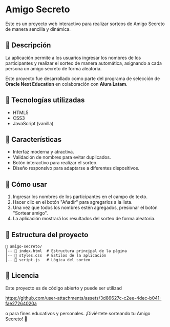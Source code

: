# Amigo Secreto

Este es un proyecto web interactivo para realizar sorteos de Amigo Secreto de manera sencilla y dinámica.

## 📝 Descripción

La aplicación permite a los usuarios ingresar los nombres de los participantes y realizar el sorteo de manera automática, asignando a cada persona un amigo secreto de forma aleatoria.

Este proyecto fue desarrollado como parte del programa de selección de **Oracle Next Education** en colaboración con **Alura Latam**.

## 🚀 Tecnologías utilizadas

- HTML5
- CSS3
- JavaScript (vanilla)

## 🎨 Características

- Interfaz moderna y atractiva.
- Validación de nombres para evitar duplicados.
- Botón interactivo para realizar el sorteo.
- Diseño responsivo para adaptarse a diferentes dispositivos.

## 📌 Cómo usar

1. Ingresar los nombres de los participantes en el campo de texto.
2. Hacer clic en el botón "Añadir" para agregarlos a la lista.
3. Una vez que todos los nombres estén agregados, presionar el botón "Sortear amigo".
4. La aplicación mostrará los resultados del sorteo de forma aleatoria.

## 📂 Estructura del proyecto

```
📂 amigo-secreto/
│-- 📄 index.html  # Estructura principal de la página
│-- 📄 styles.css  # Estilos de la aplicación
│-- 📄 script.js   # Lógica del sorteo
```

## 📜 Licencia

Este proyecto es de código abierto y puede ser utilizad

https://github.com/user-attachments/assets/3d86627c-c2ee-4dec-b041-fae27264020a

o para fines educativos y personales. ¡Diviértete sorteando tu Amigo Secreto! 🎁


